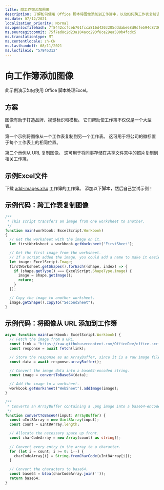 ```yaml
---
title: 向工作簿添加图像
description: 了解如何使用 Office 脚本将图像添加到工作簿中，以及如何跨工作表复制该图像。
ms.date: 07/12/2021
localization_priority: Normal
ms.openlocfilehash: 7f8442ccfceb701fcca816d4203205dddabe68d9dfe594c87363c7eb42f353dd
ms.sourcegitcommit: 75f7ed8c2d23a104acc293f8ce29ea580b4fcdc5
ms.translationtype: MT
ms.contentlocale: zh-CN
ms.lasthandoff: 08/11/2021
ms.locfileid: "57846312"
---
```

# <a name="add-images-to-a-workbook"></a>向工作簿添加图像

此示例演示如何使用 Office 脚本处理Excel。

## <a name="scenario"></a>方案

图像有助于打造品牌、视觉标识和模板。 它们帮助使工作簿不仅仅是一个大型表。

第一个示例将图像从一个工作表复制到另一个工作表。 这可用于将公司的徽标置于每个工作表上的相同位置。

第二个示例从 URL 复制图像。 这可用于将同事存储在共享文件夹中的照片复制到相关工作簿。

## <a name="sample-excel-file"></a>示例Excel文件

下载 <a href="add-images.xlsx">add-images.xlsx</a> 工作簿的工作簿。 添加以下脚本，然后自己尝试示例！

## <a name="sample-code-copy-an-image-across-worksheets"></a>示例代码：跨工作表复制图像

```TypeScript
/**
 * This script transfers an image from one worksheet to another.
 */
function main(workbook: ExcelScript.Workbook)
{
  // Get the worksheet with the image on it.
  let firstWorksheet = workbook.getWorksheet("FirstSheet");

  // Get the first image from the worksheet.
  // If a script added the image, you could add a name to make it easier to find.
  let image: ExcelScript.Image;
  firstWorksheet.getShapes().forEach((shape, index) => {
    if (shape.getType() === ExcelScript.ShapeType.image) {
      image = shape.getImage();
      return;
    }
  });

  // Copy the image to another worksheet.
  image.getShape().copyTo("SecondSheet");
}
```

## <a name="sample-code-add-an-image-from-a-url-to-a-workbook"></a>示例代码：将图像从 URL 添加到工作簿

```TypeScript
async function main(workbook: ExcelScript.Workbook) {
  // Fetch the image from a URL.
  const link = "https://raw.githubusercontent.com/OfficeDev/office-scripts-docs/master/docs/images/git-octocat.png";
  const response = await fetch(link);

  // Store the response as an ArrayBuffer, since it is a raw image file.
  const data = await response.arrayBuffer();

  // Convert the image data into a base64-encoded string.
  const image = convertToBase64(data);

  // Add the image to a worksheet.
  workbook.getWorksheet("WebSheet").addImage(image);
}

/**
 * Converts an ArrayBuffer containing a .png image into a base64-encoded string.
 */
function convertToBase64(input: ArrayBuffer) {
  const uInt8Array = new Uint8Array(input);
  const count = uInt8Array.length;

  // Allocate the necessary space up front.
  const charCodeArray = new Array(count) as string[];
  
  // Convert every entry in the array to a character.
  for (let i = count; i >= 0; i--) { 
    charCodeArray[i] = String.fromCharCode(uInt8Array[i]);
  }

  // Convert the characters to base64.
  const base64 = btoa(charCodeArray.join(''));
  return base64;
}
```
